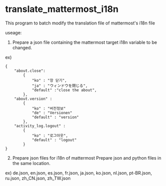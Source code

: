 # translate_mattermost_i18n
This program to batch modify the translation file of mattermost's i18n file


useage:
1. Prepare a json file containing the mattermost target i18n variable to be changed.


ex)
```
{
	"about.close":
		{
			"ko" : "창 닫기",
			"ja" : "ウィンドウを閉じる",
			"default" :"close the about",
		},
	"about.version" :
		{
			"ko" : "버전정보"			
			"de" : "Versionen"
			"default" : "version"		
		},
	"activity_log.logout" :
		{
			"ko" : "로그아웃",
			"default" : "logout"
		}
}
```

2. Prepare json files for i18n of mattermost 
Prepare json and python files in the same location.


ex) de.json, en.json, es.json, fr.json, ja.json, ko.json, nl.json, pt-BR.json, ru.json, zh_CN.json, zh_TW.json

